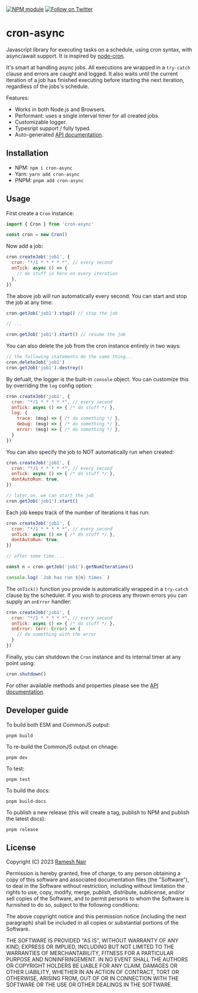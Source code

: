 [![NPM module](https://badge.fury.io/js/cron-async.svg)](https://badge.fury.io/js/cron-async)
[![Follow on Twitter](https://img.shields.io/twitter/url/http/shields.io.svg?style=social&label=Follow&maxAge=2592000)](https://twitter.com/hiddentao)

# cron-async

Javascript library for executing tasks on a schedule, using cron syntax, with async/await support. It is inspired by [node-cron](https://www.npmjs.com/package/cron).

It's smart at handling async jobs. All executions are wrapped in a `try-catch` clause and errors are caught and logged. It also waits until the current iteration of 
a job has finished executing before starting the next iteration, regardless of the jobs's schedule.

Features:

* Works in both Node.js and Browsers.
* Performant: uses a single interval timer for all created jobs.
* Customizable logger.
* Typesript support / fully typed.
* Auto-generated [API documentation](https://hiddentao.github.io/cron-async).

## Installation

* NPM: `npm i cron-async`
* Yarn: `yarn add cron-async`
* PNPM: `pnpm add cron-async`

## Usage

First create a `Cron` instance:

```js
import { Cron } from 'cron-async'

const cron = new Cron()
```

Now add a job:

```js
cron.createJob('job1', {
  cron: "*/1 * * * * *", // every second
  onTick: async () => {
    // do stuff in here on every iteration
  },
})
```

The above job will run automatically every second. You can start and stop the job at any time:

```js
cron.getJob('job1').stop() // stop the job

// ...

cron.getJob('job1').start() // resume the job
```

You can also delete the job from the cron instance entirely in two ways:

```js
// the following statements do the same thing...
cron.deleteJob('job1')
cron.getJob('job1').destroy()
```

By defualt, the logger is the built-in `console` object. You can customize this by overriding the `log` config option:

```js
cron.createJob('job1', {
  cron: "*/1 * * * * *", // every second
  onTick: async () => { /* do stuff */ },
  log: {
    trace: (msg) => { /* do something */ },
    debug: (msg) => { /* do something */ },
    error: (msg) => { /* do something */ },
  }
})
```

You can also specify the job to NOT automatically run when created:

```js
cron.createJob('job1', {
  cron: "*/1 * * * * *", // every second
  onTick: async () => { /* do stuff */ },
  dontAutoRun: true,
})

// later on, we can start the job
cron.getJob('job1').start()
```

Each job keeps track of the number of iterations it has run:

```js
cron.createJob('job1', {
  cron: "*/1 * * * * *", // every second
  onTick: async () => { /* do stuff */ },
  dontAutoRun: true,
})

// after some time....

const n = cron.getJob('job1').getNumIterations()

console.log( `Job has run ${n} times` )
```

The `onTick()` function you provide is automatically wrapped in a `try-catch` clause by the scheduler. If you wish to process any thrown errors you can supply an `onError` handler:

```js
cron.createJob('job1', {
  cron: "*/1 * * * * *", // every second
  onTick: async () => { /* do stuff */ },
  onError: (err: Error) => {
    // do something with the error
  }
})
```

Finally, you can shutdown the `Cron` instance and its internal timer at any point using:

```js
cron.shutdown()
```

For other available methods and properties please see the [API documentation](https://hiddentao.github.io/cron-async).


## Developer guide

To build both ESM and CommonJS output:

```shell
pnpm build
```

To re-build the CommonJS output on chnage:

```shell
pnpm dev
```

To test:

```shell
pnpm test
```

To build the docs:

```shell
pnpm build-docs
```

To publish a new release (this will create a tag, publish to NPM and publish the latest docs):

```shell
pnpm release
```

## License

Copyright (C) 2023 [Ramesh Nair](https://hiddentao.com)

Permission is hereby granted, free of charge, to any person obtaining a copy of this software and associated documentation files (the "Software"), to deal in the Software without restriction, including without limitation the rights to use, copy, modify, merge, publish, distribute, sublicense, and/or sell copies of the Software, and to permit persons to whom the Software is furnished to do so, subject to the following conditions:

The above copyright notice and this permission notice (including the next paragraph) shall be included in all copies or substantial portions of the Software.

THE SOFTWARE IS PROVIDED "AS IS", WITHOUT WARRANTY OF ANY KIND, EXPRESS OR IMPLIED, INCLUDING BUT NOT LIMITED TO THE WARRANTIES OF MERCHANTABILITY, FITNESS FOR A PARTICULAR PURPOSE AND NONINFRINGEMENT. IN NO EVENT SHALL THE AUTHORS OR COPYRIGHT HOLDERS BE LIABLE FOR ANY CLAIM, DAMAGES OR OTHER LIABILITY, WHETHER IN AN ACTION OF CONTRACT, TORT OR OTHERWISE, ARISING FROM, OUT OF OR IN CONNECTION WITH THE SOFTWARE OR THE USE OR OTHER DEALINGS IN THE SOFTWARE.

